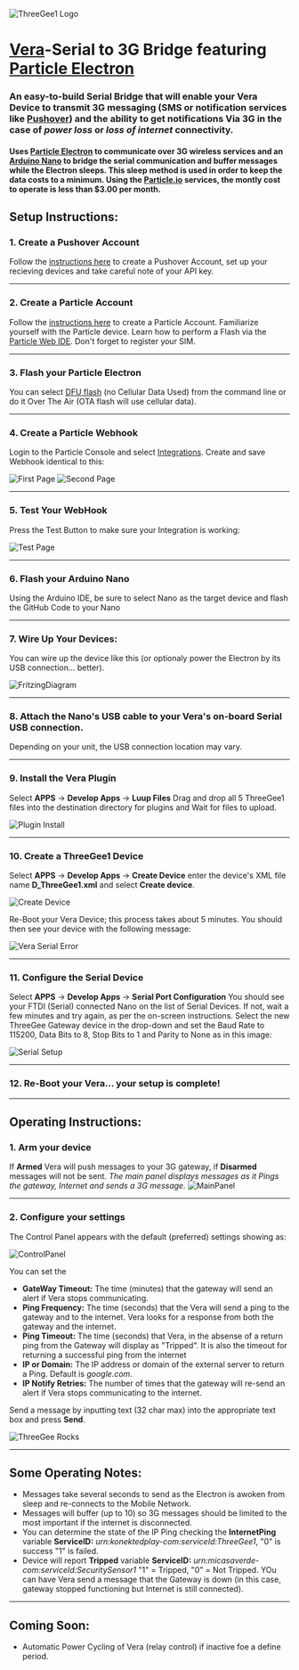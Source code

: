 ![ThreeGee1 Logo](http://konektedplay.com/threegee/assets/threegee-default.png)
# [Vera](http://getvera.com "getvera.com")-Serial to 3G Bridge featuring [Particle Electron](https://store.particle.io/?utm_source=ADWORDS&utm_medium=CPC&utm_campaign=Branded&ads_cmpid=678296808&ads_adid=34991192352&ads_matchtype=b&ads_network=g&ads_creative=191119814318&utm_term=particle%20electron&ads_targetid=kwd-261025688856&utm_source=adwords&utm_medium=ppc&ttv=2&gclid=CjwKCAjw3f3NBRBPEiwAiiHxGBDCyxr_WXZ1caIwNNZXcDzRbsz9a3IZqZVRQ_vidghuTnk1t04eQhoCBKwQAvD_BwE "particle.io")

### An easy-to-build Serial Bridge that will enable your Vera Device to transmit 3G messaging (SMS or notification services like [Pushover](https://pushover.net "pushover.net")) and the ability to get notifications Via 3G in the case of *power loss* or *loss of internet* connectivity.

#### Uses [Particle Electron](https://store.particle.io/?utm_source=ADWORDS&utm_medium=CPC&utm_campaign=Branded&ads_cmpid=678296808&ads_adid=34991192352&ads_matchtype=b&ads_network=g&ads_creative=191119814318&utm_term=particle%20electron&ads_targetid=kwd-261025688856&utm_source=adwords&utm_medium=ppc&ttv=2&gclid=CjwKCAjw3f3NBRBPEiwAiiHxGBDCyxr_WXZ1caIwNNZXcDzRbsz9a3IZqZVRQ_vidghuTnk1t04eQhoCBKwQAvD_BwE "particle.io") to communicate over 3G wireless services and an [Arduino Nano](https://store.arduino.cc/usa/arduino-nano "arduino.cc") to bridge the serial communication and buffer messages while the Electron sleeps.  This sleep method is used in order to keep the data costs to a minimum.  Using the [Particle.io](https://www.particle.io "particle.io") services, the montly cost to operate is less than $3.00 per month.

## Setup Instructions:
### 1. Create a Pushover Account
Follow the [instructions here](https://pushover.net/signup) to create a Pushover Account, set up your recieving devices and take careful note of your API key.
***
### 2. Create a Particle Account
Follow the [instructions here](https://login.particle.io/signup?redirect=https%3A//www.particle.io/) to create a Particle Account. Familiarize yourself with the Particle device.  Learn how to perform a Flash via the [Particle Web IDE](https://build.particle.io).  Don't forget to register your SIM.
***
### 3. Flash your Particle Electron
You can select [DFU flash](https://docs.particle.io/faq/particle-tools/installing-dfu-util/electron/) (no Cellular Data Used) from the command line or do it Over The Air (OTA flash will use cellular data).
***
### 4. Create a Particle Webhook
Login to the Particle Console and select [Integrations](https://console.particle.io/integrations).  Create and save Webhook identical to this:

![First Page](https://github.com/BulldogLowell/VeraSerial3gBridge/blob/master/images/WebHook1.png)
![Second Page](https://github.com/BulldogLowell/VeraSerial3gBridge/blob/master/images/WebHook2.png)
***
### 5. Test Your WebHook
Press the Test Button to make sure your Integration is working:

![Test Page](https://github.com/BulldogLowell/VeraSerial3gBridge/blob/master/images/WebHookTest.png)
***
### 6. Flash your Arduino Nano
Using the Arduino IDE, be sure to select Nano as the target device and flash the GitHub Code to your Nano
***
### 7. Wire Up Your Devices:
You can wire up the device like this (or optionaly power the Electron by its USB connection... better).

![FritzingDiagram](https://github.com/BulldogLowell/VeraSerial3gBridge/blob/master/images/FritzingDiagram.png)
***
### 8. Attach the Nano's USB cable to your Vera's on-board Serial USB connection.
Depending on your unit, the USB connection location may vary.
***
### 9. Install the Vera Plugin
Select **APPS** -> **Develop Apps** -> **Luup Files**
Drag and drop all 5 ThreeGee1 files into the destination directory for plugins and Wait for files to upload.

![Plugin Install](https://github.com/BulldogLowell/VeraSerial3gBridge/blob/master/images/LuupFiles.png)
***
### 10. Create a ThreeGee1 Device
Select **APPS** -> **Develop Apps** -> **Create Device** enter the device's XML file name **D_ThreeGee1.xml** and select **Create device**.

![Create Device](https://github.com/BulldogLowell/VeraSerial3gBridge/blob/master/images/CreateDevice.png)

Re-Boot your Vera Device; this process takes about 5 minutes.  You should then see your device with the following message:

![Vera Serial Error](https://github.com/BulldogLowell/VeraSerial3gBridge/blob/master/images/DeviceSerialError.png)
***
### 11. Configure the Serial Device
Select **APPS** -> **Develop Apps** -> **Serial Port Configuration**
You should see your FTDI (Serial) connected Nano on the list of Serial Devices.  If not, wait a few minutes and try again, as per the on-screen instructions.
Select the new ThreeGee Gateway device in the drop-down and set the Baud Rate to 115200, Data Bits to 8, Stop Bits to 1 and Parity to None as in this image:

![Serial Setup](https://github.com/BulldogLowell/VeraSerial3gBridge/blob/master/images/SerialSetup.png)
***
### 12. Re-Boot your Vera... your setup is complete!
***
## Operating Instructions:
### 1. Arm your device
If **Armed** Vera will push messages to your 3G gateway, if **Disarmed** messages will not be sent.
*The main panel displays messages as it Pings the gateway, Internet and sends a 3G message.*
![MainPanel](https://github.com/BulldogLowell/VeraSerial3gBridge/blob/master/images/VeraMainPanel.png)
***
### 2. Configure your settings
The Control Panel appears with the default (preferred) settings showing as:

![ControlPanel](https://github.com/BulldogLowell/VeraSerial3gBridge/blob/master/images/VeraControlPanel.png)

You can set the 
  * **GateWay Timeout:** The time (minutes) that the gateway will send an alert if Vera stops communicating.
  * **Ping Frequency:** The time (seconds) that the Vera will send a ping to the gateway and to the internet.  Vera looks for a response from both the gateway and the internet.
  * **Ping Timeout:** The time (seconds) that Vera, in the absense of a return ping from the Gateway will display as "Tripped".  It is also the timeout for returning a successful ping from the internet
  * **IP or Domain:** The IP address or domain of the external server to return a Ping.  Default is *google.com*.
  * **IP Notify Retries:** The number of times that the gateway will re-send an alert if Vera stops communicating to the internet.

Send a message by inputting text (32 char max) into the appropriate text box and press **Send**.

![ThreeGee Rocks](https://github.com/BulldogLowell/VeraSerial3gBridge/blob/master/images/ThreeGeeRocks.png)
***
## Some Operating Notes:
  * Messages take several seconds to send as the Electron is awoken from sleep and re-connects to the Mobile Network.
  * Messages will buffer (up to 10) so 3G messages should be limited to the most important if the internet is disconnected.  
  * You can determine the state of the IP Ping checking the **InternetPing** variable **ServiceID:** *urn:konektedplay-com:serviceId:ThreeGee1*, "0" is success "1" is failed.
  * Device will report **Tripped** variable **ServiceID:** *urn:micasaverde-com:serviceId:SecuritySensor1* "1" = Tripped, "0" = Not Tripped.  YOu can have Vera send a message that the Gateway is down (in this case, gateway stopped functioning but Internet is still connected).
  ***
## Coming Soon:
  * Automatic Power Cycling of Vera (relay control) if inactive foe a define period.
